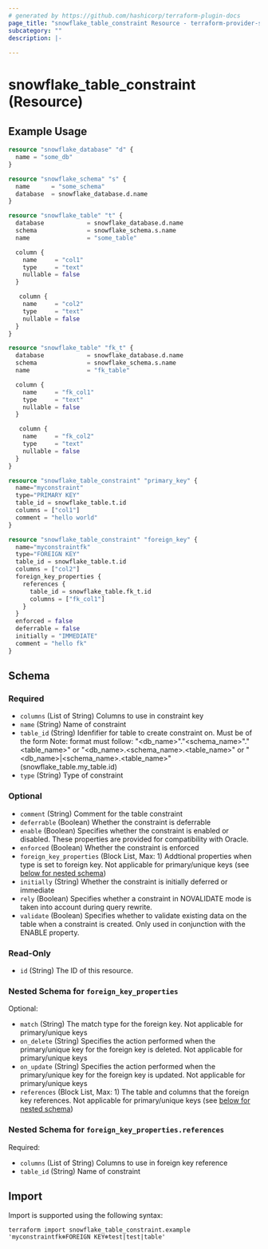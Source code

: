 ```yaml
---
# generated by https://github.com/hashicorp/terraform-plugin-docs
page_title: "snowflake_table_constraint Resource - terraform-provider-snowflake"
subcategory: ""
description: |-
  
---
```


# snowflake_table_constraint (Resource)



## Example Usage

```terraform
resource "snowflake_database" "d" {
  name = "some_db"
}

resource "snowflake_schema" "s" {
  name      = "some_schema"
  database  = snowflake_database.d.name
}

resource "snowflake_table" "t" {
  database            = snowflake_database.d.name
  schema              = snowflake_schema.s.name
  name                = "some_table"

  column {
    name     = "col1"
    type     = "text"
    nullable = false
  }

   column {
    name     = "col2"
    type     = "text"
    nullable = false
  }
}

resource "snowflake_table" "fk_t" {
  database            = snowflake_database.d.name
  schema              = snowflake_schema.s.name
  name                = "fk_table"

  column {
    name     = "fk_col1"
    type     = "text"
    nullable = false
  }

   column {
    name     = "fk_col2"
    type     = "text"
    nullable = false
  }
}

resource "snowflake_table_constraint" "primary_key" {
  name="myconstraint"
  type="PRIMARY KEY"
  table_id = snowflake_table.t.id
  columns = ["col1"]
  comment = "hello world"
}

resource "snowflake_table_constraint" "foreign_key" {
  name="myconstraintfk"
  type="FOREIGN KEY"
  table_id = snowflake_table.t.id
  columns = ["col2"]
  foreign_key_properties {
    references {
      table_id = snowflake_table.fk_t.id
      columns = ["fk_col1"]
    }
  }
  enforced = false
  deferrable = false
  initially = "IMMEDIATE"
  comment = "hello fk"
}
```

<!-- schema generated by tfplugindocs -->
## Schema

### Required

- `columns` (List of String) Columns to use in constraint key
- `name` (String) Name of constraint
- `table_id` (String) Idenfifier for table to create constraint on. Must be of the form Note: format must follow: "<db_name>"."<schema_name>"."<table_name>" or "<db_name>.<schema_name>.<table_name>" or "<db_name>|<schema_name>.<table_name>" (snowflake_table.my_table.id)
- `type` (String) Type of constraint

### Optional

- `comment` (String) Comment for the table constraint
- `deferrable` (Boolean) Whether the constraint is deferrable
- `enable` (Boolean) Specifies whether the constraint is enabled or disabled. These properties are provided for compatibility with Oracle.
- `enforced` (Boolean) Whether the constraint is enforced
- `foreign_key_properties` (Block List, Max: 1) Addtional properties when type is set to foreign key. Not applicable for primary/unique keys (see [below for nested schema](#nestedblock--foreign_key_properties))
- `initially` (String) Whether the constraint is initially deferred or immediate
- `rely` (Boolean) Specifies whether a constraint in NOVALIDATE mode is taken into account during query rewrite.
- `validate` (Boolean) Specifies whether to validate existing data on the table when a constraint is created. Only used in conjunction with the ENABLE property.

### Read-Only

- `id` (String) The ID of this resource.

<a id="nestedblock--foreign_key_properties"></a>
### Nested Schema for `foreign_key_properties`

Optional:

- `match` (String) The match type for the foreign key. Not applicable for primary/unique keys
- `on_delete` (String) Specifies the action performed when the primary/unique key for the foreign key is deleted. Not applicable for primary/unique keys
- `on_update` (String) Specifies the action performed when the primary/unique key for the foreign key is updated. Not applicable for primary/unique keys
- `references` (Block List, Max: 1) The table and columns that the foreign key references. Not applicable for primary/unique keys (see [below for nested schema](#nestedblock--foreign_key_properties--references))

<a id="nestedblock--foreign_key_properties--references"></a>
### Nested Schema for `foreign_key_properties.references`

Required:

- `columns` (List of String) Columns to use in foreign key reference
- `table_id` (String) Name of constraint

## Import

Import is supported using the following syntax:

```shell
terraform import snowflake_table_constraint.example 'myconstraintfk❄️FOREIGN KEY❄️test|test|table'
```
